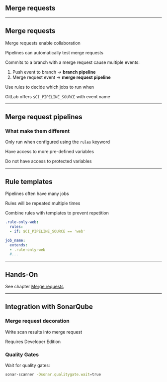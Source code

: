<!-- .slide: id="gitlab_merge_requests" class="vertical-center" -->

<i class="fa-duotone fa-merge fa-8x fa-duotone-colors" style="float: right; color: grey;"></i>

## Merge requests

---

## Merge requests

Merge requests enable collaboration

Pipelines can automatically test merge requests [](https://docs.gitlab.com/ee/ci/pipelines/merge_request_pipelines.html)

Commits to a branch with a merge request cause multiple events:

1. Push event to branch -> **branch pipeline**
1. Merge request event -> **merge request pipeline**

Use rules [<i class="fa-solid fa-arrow-right-to-bracket"></i>](#/gitlab_rules) to decide which jobs to run when

GitLab offers `$CI_PIPELINE_SOURCE` with event name

---

## Merge request pipelines

### What make them different

Only run when configured using the `rules` keyword [](https://docs.gitlab.com/ee/ci/pipelines/merge_request_pipelines.html#use-rules-to-add-jobs)

Have access to more pre-defined variables [](https://docs.gitlab.com/ee/ci/variables/predefined_variables.html#predefined-variables-for-merge-request-pipelines)

Do not have access to protected variables

---

## Rule templates

Pipelines often have many jobs

Rules will be repeated multiple times

Combine rules with templates to prevent repetition

```yaml
.rule-only-web:
  rules:
  - if: $CI_PIPELINE_SOURCE == 'web'

job_name:
  extends:
  - .rule-only-web
  #...
```

---

## Hands-On

See chapter [Merge requests](/hands-on/2024-11-21/140_merge_requests/exercise/)

---

## Integration with SonarQube

### Merge request decoration

Write scan results into merge request [](https://docs.sonarsource.com/sonarqube/latest/devops-platform-integration/gitlab-integration/)

Requires Developer Edition

### Quality Gates

Wait for quality gates:

```bash
sonar-scanner -Dsonar.qualitygate.wait=true
```
